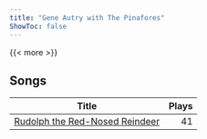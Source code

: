 ```yaml
---
title: "Gene Autry with The Pinafores"
ShowToc: false
---
```


{{< more >}}

## Songs
Title | Plays 
----- | -----: 
[Rudolph the Red-Nosed Reindeer](/songs/rudolph-the-red-nosed-reindeer) | 41

